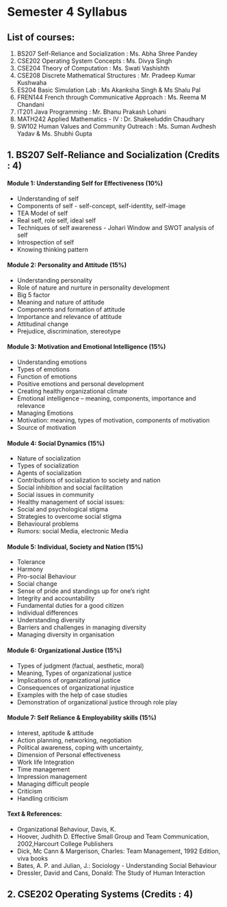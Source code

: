 # Semester 4 Syllabus

## List of courses:

1. BS207 Self-Reliance and Socialization : Ms. Abha Shree Pandey
2. CSE202 Operating System Concepts : Ms. Divya Singh
3. CSE204 Theory of Computation : Ms. Swati Vashishth
4. CSE208 Discrete Mathematical Structures : Mr. Pradeep Kumar Kushwaha
5. ES204 Basic Simulation Lab : Ms Akanksha Singh & Ms Shalu Pal
6. FREN144 French through Communicative Approach : Ms. Reema M Chandani
7. IT201 Java Programming : Mr. Bhanu Prakash Lohani
8. MATH242 Applied Mathematics - IV : Dr. Shakeeluddin Chaudhary
9. SW102 Human Values and Community Outreach : Ms. Suman Avdhesh Yadav & Ms. Shubhi Gupta

## 1. BS207 Self-Reliance and Socialization (Credits : 4)
#### Module 1: Understanding Self for Effectiveness (10%)
- Understanding of self
- Components of self - self-concept, self-identity, self-image
- TEA Model of self 
- Real self, role self, ideal self
- Techniques of self awareness - Johari Window and SWOT analysis of self
- Introspection of self
- Knowing thinking pattern 

#### Module 2: Personality and Attitude (15%)
- Understanding personality
- Role of nature and nurture in personality development
- Big 5 factor
- Meaning and nature of attitude
- Components and formation of attitude
- Importance and relevance of attitude
- Attitudinal change
- Prejudice, discrimination, stereotype

#### Module 3: Motivation and Emotional Intelligence (15%)
- Understanding emotions
- Types of emotions
- Function of emotions
- Positive emotions and personal development
- Creating healthy organizational climate
- Emotional intelligence – meaning, components, importance and relevance
- Managing Emotions
- Motivation: meaning, types of motivation, components of motivation
- Source of motivation

#### Module 4: Social Dynamics (15%)
- Nature of socialization
- Types of socialization
- Agents of socialization
- Contributions of socialization to society and nation
- Social inhibition and social facilitation
- Social issues in community
- Healthy management of social issues:
- Social and psychological stigma
- Strategies to overcome social stigma
- Behavioural problems
- Rumors: social Media, electronic Media

#### Module 5: Individual, Society and Nation (15%)
- Tolerance
- Harmony
- Pro-social Behaviour
- Social change
- Sense of pride and standings up for one’s right
- Integrity and accountability
- Fundamental duties for a good citizen
- Individual differences
- Understanding diversity
- Barriers and challenges in managing diversity
- Managing diversity in organisation

#### Module 6: Organizational Justice (15%)
- Types of judgment (factual, aesthetic, moral)
- Meaning, Types of organizational justice
- Implications of organizational justice
- Consequences of organizational injustice
- Examples with the help of case studies
- Demonstration of organizational justice through role play

#### Module 7: Self Reliance & Employability skills (15%)
- Interest, aptitude & attitude
- Action planning, networking, negotiation
- Political awareness, coping with uncertainty,
- Dimension of Personal effectiveness
- Work life Integration
- Time management
- Impression management
- Managing difficult people
- Criticism
- Handling criticism

#### Text & References:
- Organizational Behaviour, Davis, K.
- Hoover, Judhith D. Effective Small Group and Team Communication, 2002,Harcourt College Publishers
- Dick, Mc Cann & Margerison, Charles: Team Management, 1992 Edition, viva books
- Bates, A. P. and Julian, J.: Sociology - Understanding Social Behaviour
- Dressler, David and Cans, Donald: The Study of Human Interaction

## 2. CSE202 Operating Systems (Credits : 4)